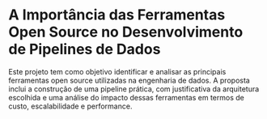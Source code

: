 # A Importância das Ferramentas Open Source no Desenvolvimento de Pipelines de Dados

Este projeto tem como objetivo identificar e analisar as principais ferramentas open source utilizadas na engenharia de dados. A proposta inclui a construção de uma pipeline prática, com justificativa da arquitetura escolhida e uma análise do impacto dessas ferramentas em termos de custo, escalabilidade e performance.
